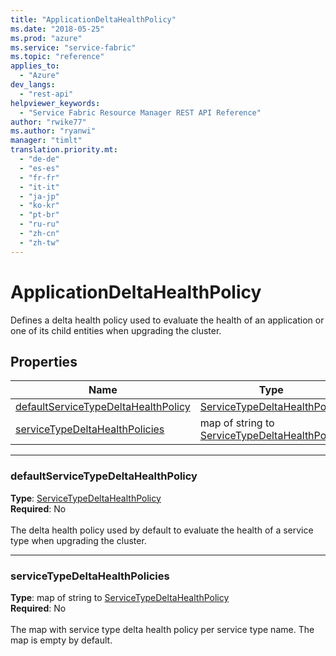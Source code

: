 ```yaml
---
title: "ApplicationDeltaHealthPolicy"
ms.date: "2018-05-25"
ms.prod: "azure"
ms.service: "service-fabric"
ms.topic: "reference"
applies_to: 
  - "Azure"
dev_langs: 
  - "rest-api"
helpviewer_keywords: 
  - "Service Fabric Resource Manager REST API Reference"
author: "rwike77"
ms.author: "ryanwi"
manager: "timlt"
translation.priority.mt: 
  - "de-de"
  - "es-es"
  - "fr-fr"
  - "it-it"
  - "ja-jp"
  - "ko-kr"
  - "pt-br"
  - "ru-ru"
  - "zh-cn"
  - "zh-tw"
---
```

# ApplicationDeltaHealthPolicy

Defines a delta health policy used to evaluate the health of an application or one of its child entities when upgrading the cluster.


## Properties
| Name | Type | Required |
| --- | --- | --- |
| [defaultServiceTypeDeltaHealthPolicy](#defaultservicetypedeltahealthpolicy) | [ServiceTypeDeltaHealthPolicy](sfrp-model-servicetypedeltahealthpolicy.md) | No |
| [serviceTypeDeltaHealthPolicies](#servicetypedeltahealthpolicies) | map of string to [ServiceTypeDeltaHealthPolicy](sfrp-model-servicetypedeltahealthpolicy.md) | No |

____
### defaultServiceTypeDeltaHealthPolicy
__Type__: [ServiceTypeDeltaHealthPolicy](sfrp-model-servicetypedeltahealthpolicy.md) <br/>
__Required__: No<br/>
<br/>
The delta health policy used by default to evaluate the health of a service type when upgrading the cluster.

____
### serviceTypeDeltaHealthPolicies
__Type__: map of string to [ServiceTypeDeltaHealthPolicy](sfrp-model-servicetypedeltahealthpolicy.md) <br/>
__Required__: No<br/>
<br/>
The map with service type delta health policy per service type name. The map is empty by default.
